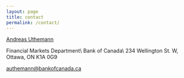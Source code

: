 ```yaml
---
layout: page
title: contact
permalink: /contact/
---
```


[Andreas Uthemann](https://www.bankofcanada.ca/profile/andreas-uthemann/)

Financial Markets Department\\
Bank of Canada\\
234 Wellington St. W, Ottawa, ON K1A 0G9

authemann@bankofcanada.ca 